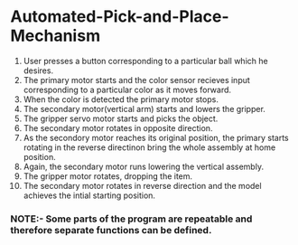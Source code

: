 # Automated-Pick-and-Place-Mechanism

1. User presses a button corresponding to a particular ball which he desires.
2. The primary motor starts and the color sensor recieves input corresponding to a particular color as it moves forward.
3. When the color is detected the primary motor stops.
4. The secondary motor(vertical arm) starts and lowers the gripper.
5. The gripper servo motor starts and picks the object.
6. The secondary motor rotates in opposite direction.
7. As the secondory motor reaches its original position, the primary starts rotating in the reverse directinon bring the whole assembly at home position.
8. Again, the secondary motor runs lowering the vertical assembly.
9. The gripper motor rotates, dropping the item.
10. The secondary motor rotates in reverse direction and the model achieves the intial starting position.

### NOTE:- Some parts of the program are repeatable and therefore separate functions can be defined.
